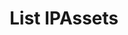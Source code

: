 ---
title: List IPAssets
excerpt: Retrieve a paginated, filtered list of IPAssets
api:
  file: jacobswagger.json
  operationId: post_api-v2-assets
hidden: false
---